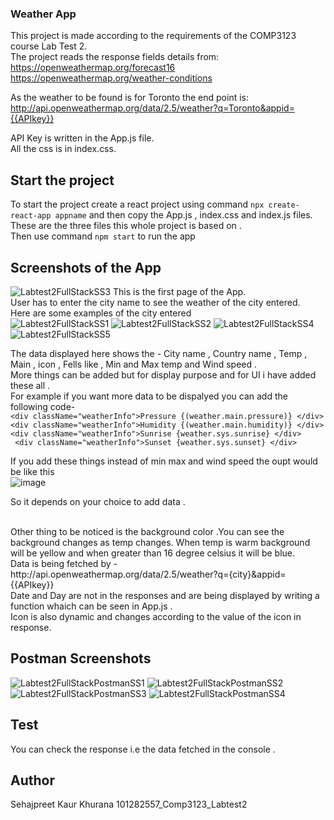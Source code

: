 ###  Weather App

This project is made according to the requirements of the COMP3123 course Lab Test 2. <br/>
The project  reads the response fields details from: <br/>
https://openweathermap.org/forecast16  <br/>
https://openweathermap.org/weather-conditions <br/>

As the weather to be found is for Toronto the end point is: <br/>
http://api.openweathermap.org/data/2.5/weather?q=Toronto&appid={{APIkey}} <br/>

API Key  is written in the App.js file.<br/>
All the css is in index.css. <br/>
## Start the project 


To start the project create a react project using command `npx create-react-app appname`
and then copy the App.js , index.css and index.js files. <br/>
These are the three files this whole project is based on . <br/>
Then  use command `npm start` to run the app 

## Screenshots of the App 
![Labtest2FullStackSS3](https://user-images.githubusercontent.com/78088098/144143246-b97ab0d3-947e-422b-8b87-c8bc104da2e9.JPG)
This is the first page  of the App.<br/>
User has to enter the city name to see the weather of the city entered.<br/>
Here are some examples of the city entered<br/>
![Labtest2FullStackSS1](https://user-images.githubusercontent.com/78088098/144143329-10f69061-f305-452c-96fd-da4a404645a6.JPG)
![Labtest2FullStackSS2](https://user-images.githubusercontent.com/78088098/144143344-e86bc8a5-07e8-41d7-9c07-d729ac3e004f.JPG)
![Labtest2FullStackSS4](https://user-images.githubusercontent.com/78088098/144143354-b8457727-1e50-437b-99ba-bc80384fa62c.JPG)
![Labtest2FullStackSS5](https://user-images.githubusercontent.com/78088098/144143359-8a13bcce-e2fc-4be6-940e-0381386912b4.JPG)

The data displayed here shows the - 
City name , Country name , Temp , Main , icon , Fells like , Min and Max temp and Wind speed .  <br/>
More things can be added but for display purpose and for UI i have added these all . <br/>
For example if you want more data to be dispalyed you can add the following code- <br/>
`<div className="weatherInfo">Pressure {(weather.main.pressure)} </div> ` <br/>
`<div className="weatherInfo">Humidity {(weather.main.humidity)} </div>`<br/>
`<div className="weatherInfo">Sunrise {weather.sys.sunrise} </div>`<br/>
` <div className="weatherInfo">Sunset {weather.sys.sunset} </div>`<br/>

If you add these things instead of min max and wind speed the oupt would be like this <br/>
![image](https://user-images.githubusercontent.com/78088098/144144101-b04b135d-36f1-468d-9c19-b17065511a77.png)

So it depends on your choice to add data .

<br/>
Other thing to be noticed is the background color .You can see the background changes as temp changes. When temp is warm background will be yellow and when greater than 16 degree celsius  it will be blue.


<br/>
Data is being fetched by - http://api.openweathermap.org/data/2.5/weather?q={city}&appid={{APIkey}} <br/>
Date and Day are not in the responses and are being displayed by writing a function whaich can be seen in App.js .<br/>
Icon is also dynamic and changes according to the value of the icon in response. 

## Postman Screenshots
![Labtest2FullStackPostmanSS1](https://user-images.githubusercontent.com/78088098/144144379-c0b2dcde-8efd-49e8-b930-a8c7bf5aeced.JPG)
![Labtest2FullStackPostmanSS2](https://user-images.githubusercontent.com/78088098/144144387-fb031e04-5cb0-4952-8361-b15a29778480.JPG)
![Labtest2FullStackPostmanSS3](https://user-images.githubusercontent.com/78088098/144144397-7b6b76c9-a0a8-4cf9-ae6e-c8c7fee46c8b.JPG)
![Labtest2FullStackPostmanSS4](https://user-images.githubusercontent.com/78088098/144144405-418667e6-22e5-435b-b2b4-6d29983a6e86.JPG)


## Test
You can check the response i.e the data fetched in the console . 

## Author
Sehajpreet Kaur Khurana
101282557_Comp3123_Labtest2
